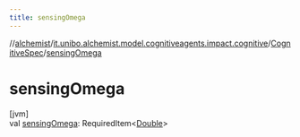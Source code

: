 ```yaml
---
title: sensingOmega
---
```

//[alchemist](../../../index.html)/[it.unibo.alchemist.model.cognitiveagents.impact.cognitive](../index.html)/[CognitiveSpec](index.html)/[sensingOmega](sensing-omega.html)



# sensingOmega



[jvm]\
val [sensingOmega](sensing-omega.html): RequiredItem<[Double](https://kotlinlang.org/api/latest/jvm/stdlib/kotlin/-double/index.html)>





